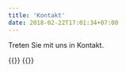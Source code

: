 ```yaml
---
title: 'Kontakt'
date: 2018-02-22T17:01:34+07:00
---
```


Treten Sie mit uns in Kontakt.  

{{<card bild="/verein/heiner.jpg" tag="vorsitzender">}}
{{<card bild="/verein/joerg.jpg" tag="geschaeftsfueher">}}
